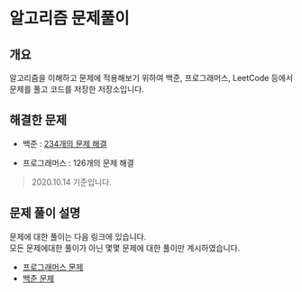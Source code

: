 # 알고리즘 문제풀이 

## 개요   

알고리즘을 이해하고 문제에 적용해보기 위하여 백준, 프로그래머스, LeetCode 등에서 문제를 풀고 코드를 저장한 저장소입니다.   

## 해결한 문제

- 백준 : [234개의 문제 해결](https://www.acmicpc.net/user/richard25)

- 프로그래머스 : 126개의 문제 해결

> 2020.10.14 기준입니다.


## 문제 풀이 설명 

문제에 대한 풀이는 다음 링크에 있습니다.   
모든 문제에대한 풀이가 아닌 몇몇 문제에 대한 풀이만 계시하였습니다.  

- [프로그래머스 문제](https://richard25.tistory.com/category/알고리즘%20문제풀이/프로그래머스)
- [백준 문제](https://richard25.tistory.com/category/알고리즘%20문제풀이/백준)

